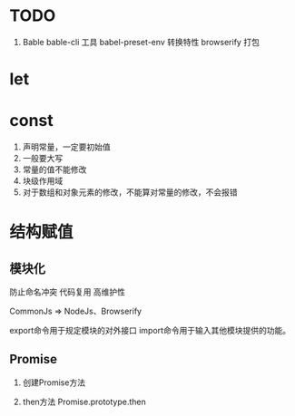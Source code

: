 # TODO

1. Bable
bable-cli 工具
babel-preset-env 转换特性
browserify 打包


# let


# const
1. 声明常量，一定要初始值
2. 一般要大写
3. 常量的值不能修改
4. 块级作用域
5. 对于数组和对象元素的修改，不能算对常量的修改，不会报错


# 结构赋值



## 模块化

防止命名冲突
代码复用
高维护性

CommonJs => NodeJs、Browserify

export命令用于规定模块的对外接口
import命令用于输入其他模块提供的功能。

## Promise 
1. 创建Promise方法

2. then方法  Promise.prototype.then





